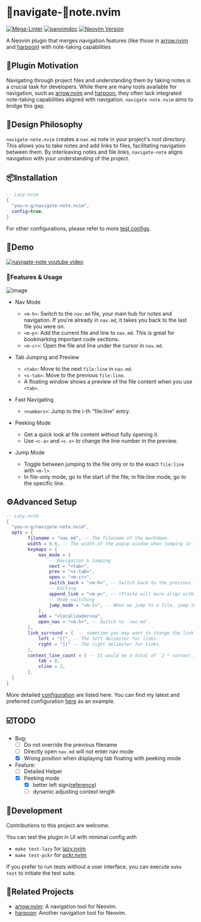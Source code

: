 # 🧭navigate-📝note.nvim
[![Mega-Linter](https://github.com/you-n-g/navigate-note.nvim/actions/workflows/linter.yml/badge.svg)](https://github.com/marketplace/actions/mega-linter)
[![panvimdoc](https://github.com/you-n-g/navigate-note.nvim/actions/workflows/panvimdoc.yml/badge.svg)](https://github.com/kdheepak/panvimdoc)
[![Neovim Version](https://img.shields.io/badge/Neovim-0.8%2B-blue.svg)](https://neovim.io)

A Neovim plugin that merges navigation features (like those in [arrow.nvim](https://github.com/otavioschwanck/arrow.nvim) and [harpoon](https://github.com/ThePrimeagen/harpoon)) with note-taking capabilities

## 🎯Plugin Motivation
Navigating through project files and understanding them by taking notes is a crucial task for developers. While there are many tools available for navigation, such as [arrow.nvim](https://github.com/otavioschwanck/arrow.nvim) and [harpoon](https://github.com/ThePrimeagen/harpoon), they often lack integrated note-taking capabilities aligned with navigation.
`navigate-note.nvim` aims to bridge this gap.

## 📐Design Philosophy
`navigate-note.nvim` creates a `nav.md` note in your project's root directory. This allows you to take notes and add links to files, facilitating navigation between them. By interleaving notes and file links, `navigate-note` aligns navigation with your understanding of the project.

## 📦Installation
```lua
-- Lazy.nvim
{
  "you-n-g/navigate-note.nvim",
  config=true,
}
```
For other configurations, please refer to more [test configs](./tests/init_conf/).

## 🎥Demo
[![navigate-note youtube video](https://img.youtube.com/vi/Sr1p_rm5b6A/0.jpg)](https://www.youtube.com/watch?v=Sr1p_rm5b6A)


### 📖Features & Usage
![image](https://github.com/user-attachments/assets/eb939826-bc7c-4eea-b6f6-dede9a6a4ccb)


- Nav Mode
  - `<m-h>`: Switch to the `nav.md` file, your main hub for notes and navigation. If you're already in `nav.md`, it takes you back to the last file you were on.
  - `<m-p>`: Add the current file and line to `nav.md`. This is great for bookmarking important code sections.
  - `<m-cr>`: Open the file and line under the cursor in `nav.md`.

- Tab Jumping and Preview
  - `<tab>`: Move to the next `file:line` in `nav.md`.
  - `<s-tab>`: Move to the previous `file:line`.
  - A floating window shows a preview of the file content when you use `<tab>`.

- Fast Navigating
  - `<numbers>`: Jump to the i-th "file:line" entry.

- Peeking Mode
  - Get a quick look at file content without fully opening it.
  - Use `<c-a>` and `<c-x>` to change the line number in the preview.

- Jump Mode
  - Toggle between jumping to the file only or to the exact `file:line` with `<m-l>`.
  - In file-only mode, go to the start of the file; in file:line mode, go to the specific line.


## ⚙️Advanced Setup
```lua
-- Lazy.nvim
{
  "you-n-g/navigate-note.nvim",
  opts = {
		filename = "nav.md", -- The filename of the markdown.
		width = 0.6, -- The width of the popup window when jumping in the file with <tab>.
		keymaps = {
			nav_mode = {
				-- Navigation & Jumping
				next = "<tab>",
				prev = "<s-tab>",
				open = "<m-cr>",
				switch_back = "<m-h>", -- Switch back to the previous file from `nav.md`.
				-- Editing
				append_link = "<m-p>", -- (P)aste will more align with the meaning.
				-- Mode switching
				jump_mode = "<m-l>", -- When we jump to a file, jump to the file only or jump to the exact file:line.
			},
			add = "<localleader>na",
			open_nav = "<m-h>", -- Switch to `nav.md`.
		},
		link_surround = {  -- sometime you may want to change the link format in case of conflict with other formatting conversion.
			left = "[[", -- The left delimiter for links.
			right = "]]" -- The right delimiter for links.
		},
		context_line_count = { -- It would be a total of `2 * context_line_count - 1` lines.
			tab = 8,
			vline = 2,
		},
  }
}
```

More detailed [configuration](lua/navigate-note/conf.lua) are listed here.
You can find my latest and preferred configuration [here](https://github.com/you-n-g/deploy/blob/master/configs/lazynvim/lua/plugins/navigating.lua) as an example.


## ☑️TODO
- Bug:
  - [ ] Do not override the previous filename
  - [ ] Directly open `nav.md` will not enter nav mode
  - [x] Wrong position when displaying tab floating with peeking mode
- Feature:
  - [ ] Detailed Helper
  - [x] Peeking mode
    - [x] better left sign([reference](https://github.com/ErichDonGubler/lsp_lines.nvim))
    - [ ] dynamic adjusting context length

## 🔨Development
Contributions to this project are welcome.

You can test the plugin in UI with minimal config with
- `make test-lazy` for [lazy.nvim](https://github.com/folke/lazy.nvim)
- `make test-pckr` for [pckr.nvim](https://github.com/lewis6991/pckr.nvim)

If you prefer to run tests without a user interface, you can execute `make test` to initiate the test suite.

## 🔗Related Projects
- [arrow.nvim](https://github.com/otavioschwanck/arrow.nvim): A navigation tool for Neovim.
- [harpoon](https://github.com/ThePrimeagen/harpoon): Another navigation tool for Neovim.
